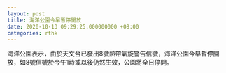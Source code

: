 ```yaml
---
layout: post
title: 海洋公園今早暫停開放
date: 2020-10-13 09:29:25.000000000 +08:00
categories: rthk
---
```


海洋公園表示，由於天文台已發出8號熱帶氣旋警告信號，海洋公園今早暫停開放，如8號信號於今午1時或以後仍然生效，公園將全日停開。
